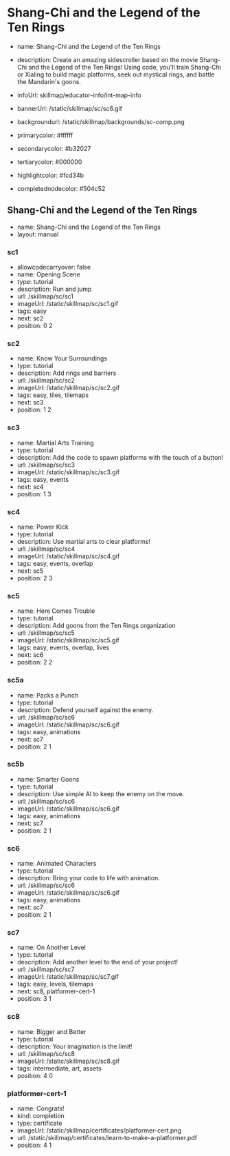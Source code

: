 # Shang-Chi and the Legend of the Ten Rings
* name: Shang-Chi and the Legend of the Ten Rings
* description: Create an amazing sidescroller based on the movie Shang-Chi and the Legend of the Ten Rings! Using code, you'll train Shang-Chi or Xialing to build magic platforms, seek out mystical rings, and battle the Mandarin's goons.
* infoUrl: skillmap/educator-info/int-map-info
* bannerUrl: /static/skillmap/sc/sc6.gif
* backgroundurl: /static/skillmap/backgrounds/sc-comp.png
* primarycolor: #ffffff
* secondarycolor: #b32027
* tertiarycolor: #000000
* highlightcolor: #fcd34b

* completednodecolor: #504c52


## Shang-Chi and the Legend of the Ten Rings
* name: Shang-Chi and the Legend of the Ten Rings
* layout: manual

### sc1
* allowcodecarryover: false
* name: Opening Scene
* type: tutorial
* description: Run and jump
* url: /skillmap/sc/sc1
* imageUrl: /static/skillmap/sc/sc1.gif
* tags: easy
* next: sc2
* position: 0 2

### sc2
* name: Know Your Surroundings
* type: tutorial
* description: Add rings and barriers
* url: /skillmap/sc/sc2
* imageUrl: /static/skillmap/sc/sc2.gif
* tags: easy, tiles, tilemaps
* next: sc3
* position: 1 2

### sc3
* name: Martial Arts Training
* type: tutorial
* description: Add the code to spawn platforms with the touch of a button!
* url: /skillmap/sc/sc3
* imageUrl: /static/skillmap/sc/sc3.gif
* tags: easy, events
* next: sc4
* position: 1 3

### sc4
* name: Power Kick
* type: tutorial
* description: Use martial arts to clear platforms!
* url: /skillmap/sc/sc4
* imageUrl: /static/skillmap/sc/sc4.gif
* tags: easy, events, overlap
* next: sc5
* position: 2 3

### sc5
* name: Here Comes Trouble
* type: tutorial
* description: Add goons from the Ten Rings organization
* url: /skillmap/sc/sc5
* imageUrl: /static/skillmap/sc/sc5.gif
* tags: easy, events, overlap, lives
* next: sc6
* position: 2 2


### sc5a
* name: Packs a Punch
* type: tutorial
* description: Defend yourself against the enemy.
* url: /skillmap/sc/sc6
* imageUrl: /static/skillmap/sc/sc6.gif
* tags: easy, animations
* next: sc7
* position: 2 1

### sc5b
* name: Smarter Goons
* type: tutorial
* description: Use simple AI to keep the enemy on the move.
* url: /skillmap/sc/sc6
* imageUrl: /static/skillmap/sc/sc6.gif
* tags: easy, animations
* next: sc7
* position: 2 1

### sc6
* name: Animated Characters
* type: tutorial
* description: Bring your code to life with animation.
* url: /skillmap/sc/sc6
* imageUrl: /static/skillmap/sc/sc6.gif
* tags: easy, animations
* next: sc7
* position: 2 1


### sc7
* name: On Another Level
* type: tutorial
* description: Add another level to the end of your project!
* url: /skillmap/sc/sc7
* imageUrl: /static/skillmap/sc/sc7.gif
* tags: easy, levels, tilemaps
* next: sc8, platformer-cert-1
* position: 3 1


### sc8
* name: Bigger and Better
* type: tutorial
* description: Your imagination is the limit!
* url: /skillmap/sc/sc8
* imageUrl: /static/skillmap/sc/sc8.gif
* tags: intermediate, art, assets
* position: 4 0


### platformer-cert-1
* name: Congrats!
* kind: completion
* type: certificate
* imageUrl: /static/skillmap/certificates/platformer-cert.png
* url: /static/skillmap/certificates/learn-to-make-a-platformer.pdf
* position: 4 1




